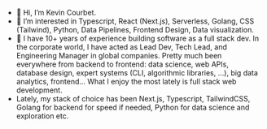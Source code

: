 - 👋 Hi, I’m Kevin Courbet.
- 👀 I’m interested in Typescript, React (Next.js), Serverless, Golang, CSS (Tailwind), Python, Data Pipelines, Frontend Design, Data visualization.
- 🌱 I have 10+ years of experience building software as a full stack dev. In the corporate world, I have acted as Lead Dev, Tech Lead, and Engineering Manager in global companies. Pretty much been everywhere from backend to frontend: data science, web APIs, database design, expert systems (CLI, algorithmic libraries, ...), big data analytics, frontend... What I enjoy the most lately is full stack web development.
- Lately, my stack of choice has been Next.js, Typescript, TailwindCSS, Golang for backend for speed if needed, Python for data science and exploration etc.

<!---
kevin-courbet/kevin-courbet is a ✨ special ✨ repository because its `README.md` (this file) appears on your GitHub profile.
You can click the Preview link to take a look at your changes.
--->
